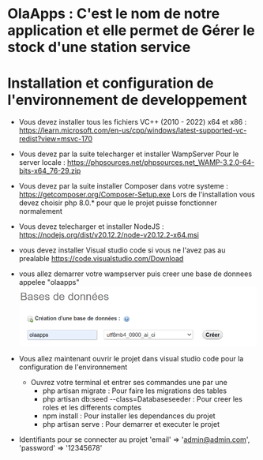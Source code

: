 # OlaApps : C'est le nom de notre application et elle permet de Gérer le stock d'une station service

# Installation et configuration de l'environnement de developpement

* Vous devez installer tous les fichiers VC++ (2010 - 2022) x64 et x86 :
    https://learn.microsoft.com/en-us/cpp/windows/latest-supported-vc-redist?view=msvc-170

* Vous devez par la suite telecharger et installer WampServer Pour le server locale :
    https://phpsources.net/phpsources.net_WAMP-3.2.0-64-bits-x64_76-29.zip

* Vous devez par la suite installer Composer dans votre systeme :
    https://getcomposer.org/Composer-Setup.exe
    Lors de l'installation vous devez choisir php 8.0.* pour que le projet puisse fonctionner normalement

* Vous devez telecharger et installer NodeJS : 
    https://nodejs.org/dist/v20.12.2/node-v20.12.2-x64.msi

* vous devez installer Visual studio code si vous ne l'avez pas au prealable
    https://code.visualstudio.com/Download

* vous allez demarrer votre wampserver puis creer une base de donnees appelee "olaapps" ![Ctrl + click](image.png) 

* Vous allez maintenant ouvrir le projet dans visual studio code pour la configuration de l'environnement
    * Ouvrez votre terminal et entrer ses commandes une par une
        * php artisan migrate : Pour faire les migrations des tables
        * php artisan db:seed --class=Databaseseeder : Pour creer les roles et les differents comptes
        * npm install : Pour installer les dependances du projet
        * php artisan serve : Pour demarrer et executer le projet 
        
* Identifiants pour se connecter au projet
    'email' => 'admin@admin.com',
    'password' => '12345678'

